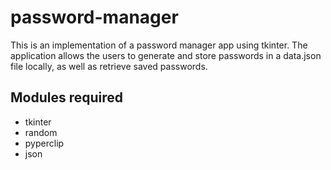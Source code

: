 # password-manager

This is an implementation of a password manager app using tkinter. The application allows the users to generate and store passwords in a data.json file locally, as well as retrieve saved passwords.

## Modules required
- tkinter
- random
- pyperclip
- json
